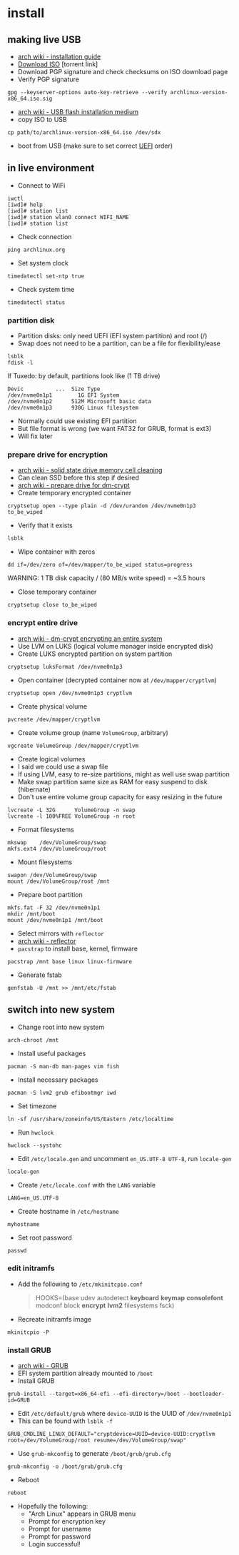 # install

## making live USB

- [arch wiki - installation guide](https://wiki.archlinux.org/title/Installation_guide)
- [Download ISO](https://archlinux.org/download/) [torrent link]
- Download PGP signature and check checksums on ISO download page
- Verify PGP signature

```shell
gpg --keyserver-options auto-key-retrieve --verify archlinux-version-x86_64.iso.sig
```

- [arch wiki - USB flash installation medium](https://wiki.archlinux.org/title/USB_flash_installation_medium)
- copy ISO to USB

```shell
cp path/to/archlinux-version-x86_64.iso /dev/sdx
```

- boot from USB (make sure to set correct [UEFI](#uefi) order)

## in live environment

- Connect to WiFi

```shell
iwctl
[iwd]# help
[iwd]# station list
[iwd]# station wlan0 connect WIFI_NAME
[iwd]# station list
```

- Check connection

```shell
ping archlinux.org
```

- Set system clock

```shell
timedatectl set-ntp true
```

- Check system time

```shell
timedatectl status
```

### partition disk

- Partition disks: only need UEFI (EFI system partition) and root (/)
- Swap does not need to be a partition, can be a file for flexibility/ease

```shell
lsblk
fdisk -l
```

If Tuxedo: by default, partitions look like (1 TB drive)

```text
Devic          ...  Size Type
/dev/nvme0n1p1        1G EFI System
/dev/nvme0n1p2      512M Microsoft basic data
/dev/nvme0n1p3      930G Linux filesystem
```

- Normally could use existing EFI partition
- But file format is wrong (we want FAT32 for GRUB, format is ext3)
- Will fix later

### prepare drive for encryption

- [arch wiki - solid state drive memory cell cleaning](https://wiki.archlinux.org/title/Solid_state_drive/Memory_cell_clearing)
- Can clean SSD before this step if desired
- [arch wiki - prepare drive for dm-crypt](https://wiki.archlinux.org/title/Dm-crypt/Drive_preparation)
- Create temporary encrypted container

```shell
cryptsetup open --type plain -d /dev/urandom /dev/nvme0n1p3 to_be_wiped
```

- Verify that it exists

```shell
lsblk
```

- Wipe container with zeros

```shell
dd if=/dev/zero of=/dev/mapper/to_be_wiped status=progress
```

WARNING: 1 TB disk capacity / (80 MB/s write speed) = ~3.5 hours

- Close temporary container

```shell
cryptsetup close to_be_wiped
```

### encrypt entire drive

- [arch wiki - dm-crypt encrypting an entire system](https://wiki.archlinux.org/title/Dm-crypt/Encrypting_an_entire_system#LVM_on_LUKS)
- Use LVM on LUKS (logical volume manager inside encrypted disk)
- Create LUKS encrypted partition on system partition

```shell
cryptsetup luksFormat /dev/nvme0n1p3
```

- Open container (decrypted container now at `/dev/mapper/cryptlvm`)

```shell
cryptsetup open /dev/nvme0n1p3 cryptlvm
```

- Create physical volume

```shell
pvcreate /dev/mapper/cryptlvm
```

- Create volume group (name `VolumeGroup`, arbitrary)

```shell
vgcreate VolumeGroup /dev/mapper/cryptlvm
```

- Create logical volumes
- I said we could use a swap file
- If using LVM, easy to re-size partitions, might as well use swap partition
- Make swap partition same size as RAM for easy suspend to disk (hibernate)
- Don't use entire volume group capacity for easy resizing in the future

```shell
lvcreate -L 32G      VolumeGroup -n swap
lvcreate -l 100%FREE VolumeGroup -n root
```

- Format filesystems

```shell
mkswap    /dev/VolumeGroup/swap
mkfs.ext4 /dev/VolumeGroup/root
```

- Mount filesystems

```shell
swapon /dev/VolumeGroup/swap
mount /dev/VolumeGroup/root /mnt
```

- Prepare boot partition

```shell
mkfs.fat -F 32 /dev/nvme0n1p1
mkdir /mnt/boot
mount /dev/nvme0n1p1 /mnt/boot
```

- Select mirrors with `reflector`
- [arch wiki - reflector](https://wiki.archlinux.org/title/Reflector)
- `pacstrap` to install base, kernel, firmware

```shell
pacstrap /mnt base linux linux-firmware
```

- Generate fstab

```shell
genfstab -U /mnt >> /mnt/etc/fstab
```

## switch into new system

- Change root into new system

```shell
arch-chroot /mnt
```

- Install useful packages

```shell
pacman -S man-db man-pages vim fish
```

- Install necessary packages

```shell
pacman -S lvm2 grub efibootmgr iwd
```

- Set timezone

```shell
ln -sf /usr/share/zoneinfo/US/Eastern /etc/localtime
```

- Run `hwclock`

```shell
hwclock --systohc
```

- Edit `/etc/locale.gen` and uncomment `en_US.UTF-8 UTF-8`, run `locale-gen`

```shell
locale-gen
```

- Create `/etc/locale.conf` with the `LANG` variable

```shell
LANG=en_US.UTF-8
```

- Create hostname in `/etc/hostname`

```shell
myhostname
```

- Set root password

```shell
passwd
```

### edit initramfs

- Add the following to `/etc/mkinitcpio.conf`
  > HOOKS=(base udev autodetect **keyboard** **keymap** **consolefont** modconf block **encrypt** **lvm2** filesystems fsck)
- Recreate initramfs image

```shell
mkinitcpio -P
```

### install GRUB

- [arch wiki - GRUB](https://wiki.archlinux.org/title/GRUB)
- EFI system partition already mounted to `/boot`
- Install GRUB

```shell
grub-install --target=x86_64-efi --efi-directory=/boot --bootloader-id=GRUB
```

- Edit `/etc/default/grub` where `device-UUID` is the UUID of `/dev/nvme0n1p1`
- This can be found with `lsblk -f`

```text
GRUB_CMDLINE_LINUX_DEFAULT="cryptdevice=UUID=device-UUID:cryptlvm root=/dev/VolumeGroup/root resume=/dev/VolumeGroup/swap"
```

- Use `grub-mkconfig` to generate `/boot/grub/grub.cfg`

```shell
grub-mkconfig -o /boot/grub/grub.cfg
```

- Reboot

```shell
reboot
```

- Hopefully the following:
  - "Arch Linux" appears in GRUB menu
  - Prompt for encryption key
  - Prompt for username
  - Prompt for password
  - Login successful!
